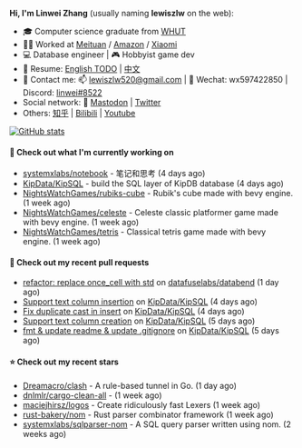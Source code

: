 **Hi, I'm Linwei Zhang** (usually naming **lewiszlw** on the web):
- 🎓 Computer science graduate from [WHUT](https://en.wikipedia.org/wiki/Wuhan_University_of_Technology)
- 👨‍💻 Worked at [Meituan](https://about.meituan.com/home) / [Amazon](https://www.amazon.com/) / [Xiaomi](https://www.mi.com/)
- 💻 Database engineer | 🎮 Hobbyist game dev
- 📄 Resume: [English TODO](https://github.com/lewiszlw/lewiszlw/blob/main/Resume_EN.md) | [中文](https://github.com/lewiszlw/lewiszlw/blob/main/Resume_CN.md)
- 📱 Contact me: 📫 [lewiszlw520@gmail.com](mailto:lewiszlw520@gmail.com) | 💬 Wechat: wx597422850 | Discord: [linwei#8522](http://discordapp.com/users/891664307035713576)
- Social network: 🦣 [Mastodon](https://mastodon.world/@lewiszlw) | [Twitter](https://twitter.com/lewiszlw)
- Others: [知乎](https://www.zhihu.com/people/tian-qian-zhu-wu-ya) | [Bilibili](https://space.bilibili.com/43876861) | [Youtube](https://www.youtube.com/channel/UCnvri1tqAjxsp9nGQ63zUNw)

[![GitHub stats](https://github-readme-stats.vercel.app/api?username=lewiszlw&count_private=true&show_icons=true&theme=solarized-dark&include_all_commits=true)](https://github.com/anuraghazra/github-readme-stats)

#### 👷 Check out what I'm currently working on

- [systemxlabs/notebook](https://github.com/systemxlabs/notebook) - 笔记和思考 (4 days ago)
- [KipData/KipSQL](https://github.com/KipData/KipSQL) - build the SQL layer of KipDB database (4 days ago)
- [NightsWatchGames/rubiks-cube](https://github.com/NightsWatchGames/rubiks-cube) - Rubik&#39;s cube made with bevy engine. (1 week ago)
- [NightsWatchGames/celeste](https://github.com/NightsWatchGames/celeste) - Celeste classic platformer game made with bevy engine. (1 week ago)
- [NightsWatchGames/tetris](https://github.com/NightsWatchGames/tetris) - Classical tetris game made with bevy engine. (1 week ago)

#### 🔨 Check out my recent pull requests

- [refactor: replace once_cell with std](https://github.com/datafuselabs/databend/pull/13127) on [datafuselabs/databend](https://github.com/datafuselabs/databend) (1 day ago)
- [Support text column insertion](https://github.com/KipData/KipSQL/pull/81) on [KipData/KipSQL](https://github.com/KipData/KipSQL) (4 days ago)
- [Fix duplicate cast in insert](https://github.com/KipData/KipSQL/pull/78) on [KipData/KipSQL](https://github.com/KipData/KipSQL) (4 days ago)
- [Support text column creation](https://github.com/KipData/KipSQL/pull/77) on [KipData/KipSQL](https://github.com/KipData/KipSQL) (5 days ago)
- [fmt &amp; update readme &amp; update .gitignore](https://github.com/KipData/KipSQL/pull/76) on [KipData/KipSQL](https://github.com/KipData/KipSQL) (5 days ago)

#### ⭐ Check out my recent stars

- [Dreamacro/clash](https://github.com/Dreamacro/clash) - A rule-based tunnel in Go. (1 day ago)
- [dnlmlr/cargo-clean-all](https://github.com/dnlmlr/cargo-clean-all) -  (1 week ago)
- [maciejhirsz/logos](https://github.com/maciejhirsz/logos) - Create ridiculously fast Lexers (1 week ago)
- [rust-bakery/nom](https://github.com/rust-bakery/nom) - Rust parser combinator framework (1 week ago)
- [systemxlabs/sqlparser-nom](https://github.com/systemxlabs/sqlparser-nom) - A SQL query parser written using nom. (2 weeks ago)
